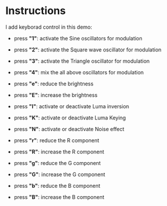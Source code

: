 # Instructions
I add keyborad control in this demo:

- press **"1"**: activate the Sine oscillators for modulation
- press **"2"**: activate the Square wave oscillator for modulation
- press **"3"**: activate the Triangle oscillator for modulation
- press **"4"**: mix the all above oscillators for modulation

- press **"e"**: reduce the brightness
- press **"E"**: increase the brightness
- press **"I"**: activate or deactivate Luma inversion
- press **"K"**: activate or deactivate Luma Keying
- press **"N"**: activate or deactivate Noise effect
- press **"r"**: reduce the R component
- press **"R"**: increase the R component
- press **"g"**: reduce the G component
- press **"G"**: increase the G component
- press **"b"**: reduce the B component
- press **"B"**: increase the B component
